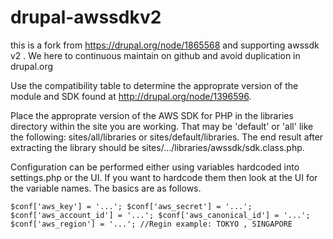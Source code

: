 drupal-awssdkv2
===============

this is a fork from https://drupal.org/node/1865568 and supporting awssdk v2 . We here to continuous maintain on github and avoid duplication in drupal.org

Use the compatibility table to determine the approprate version of the module
and SDK found at http://drupal.org/node/1396596.

Place the approprate version of the AWS SDK for PHP in the libraries directory
within the site you are working. That may be 'default' or 'all' like the
following: sites/all/libraries or sites/default/libraries. The end result after
extracting the library should be sites/.../libraries/awssdk/sdk.class.php.

Configuration can be performed either using variables hardcoded into
settings.php or the UI. If you want to hardcode them then look at the UI for the
variable names. The basics are as follows.

`
$conf['aws_key'] = '...';
$conf['aws_secret'] = '...';
$conf['aws_account_id'] = '...';
$conf['aws_canonical_id'] = '...';
$conf['aws_region'] = '...'; //Regin example: TOKYO , SINGAPORE
`
